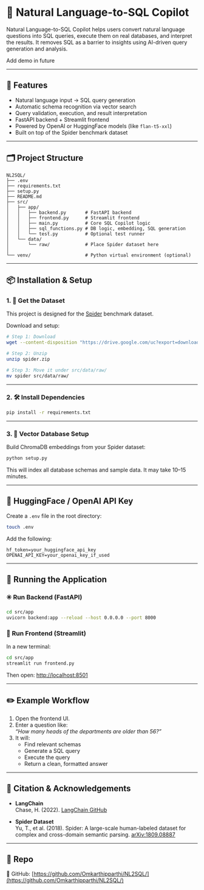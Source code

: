 
# 🧠 Natural Language-to-SQL Copilot

Natural Language-to-SQL Copilot helps users convert natural language questions into SQL queries, execute them on real databases, and interpret the results. It removes SQL as a barrier to insights using AI-driven query generation and analysis.

Add demo in future

---

## 🚀 Features

- Natural language input → SQL query generation
- Automatic schema recognition via vector search
- Query validation, execution, and result interpretation
- FastAPI backend + Streamlit frontend
- Powered by OpenAI or HuggingFace models (like `flan-t5-xxl`)
- Built on top of the Spider benchmark dataset

---

## 🗂️ Project Structure

```
NL2SQL/
├── .env
├── requirements.txt
├── setup.py
├── README.md
├── src/
│   ├── app/
│   │   ├── backend.py       # FastAPI backend
│   │   ├── frontend.py      # Streamlit frontend
│   │   ├── main.py          # Core SQL Copilot logic
│   │   ├── sql_functions.py # DB logic, embedding, SQL generation
│   │   └── test.py          # Optional test runner
│   └── data/
│       └── raw/             # Place Spider dataset here
│
└── venv/                    # Python virtual environment (optional)
```

---

## 📦 Installation & Setup

### 1. 📁 Get the Dataset

This project is designed for the [Spider](https://yale-lily.github.io/spider) benchmark dataset.

Download and setup:

```bash
# Step 1: Download
wget --content-disposition "https://drive.google.com/uc?export=download&id=1TqleXec_OykOYFREKKtschzY29dUcVAQ"

# Step 2: Unzip
unzip spider.zip

# Step 3: Move it under src/data/raw/
mv spider src/data/raw/
```

---

### 2. 🛠️ Install Dependencies

```bash
pip install -r requirements.txt
```

---

### 3. 🧠 Vector Database Setup

Build ChromaDB embeddings from your Spider dataset:

```bash
python setup.py
```

This will index all database schemas and sample data. It may take 10–15 minutes.

---

## 🔐 HuggingFace / OpenAI API Key

Create a `.env` file in the root directory:

```bash
touch .env
```

Add the following:

```
hf_token=your_huggingface_api_key
OPENAI_API_KEY=your_openai_key_if_used
```

---

## 🧪 Running the Application

### ✳️ Run Backend (FastAPI)

```bash
cd src/app
uvicorn backend:app --reload --host 0.0.0.0 --port 8000
```

### 🎨 Run Frontend (Streamlit)

In a new terminal:

```bash
cd src/app
streamlit run frontend.py
```

Then open: [http://localhost:8501](http://localhost:8501)

---

## ✏️ Example Workflow

1. Open the frontend UI.
2. Enter a question like:  
   _“How many heads of the departments are older than 56?”_
3. It will:
   - Find relevant schemas
   - Generate a SQL query
   - Execute the query
   - Return a clean, formatted answer

---

## 📝 Citation & Acknowledgements

- **LangChain**  
  Chase, H. (2022). [LangChain GitHub](https://github.com/hwchase17/langchain)

- **Spider Dataset**  
  Yu, T., et al. (2018). Spider: A large-scale human-labeled dataset for complex and cross-domain semantic parsing. [arXiv:1809.08887](https://arxiv.org/abs/1809.08887)

---

## 🔗 Repo

📁 GitHub: [https://github.com/Omkarthipparthi/NL2SQL/](https://github.com/Omkarthipparthi/NL2SQL/)

